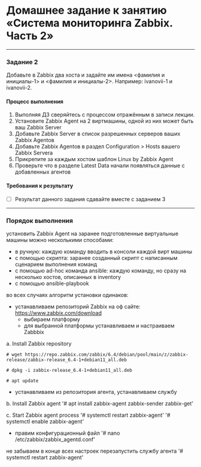 # Домашнее задание к занятию «Система мониторинга Zabbix. Часть 2»

 ---

### Задание 2
Добавьте в Zabbix два хоста и задайте им имена <фамилия и инициалы-1> и <фамилия и инициалы-2>. Например: ivanovii-1 и ivanovii-2.

#### Процесс выполнения
1. Выполняя ДЗ сверяйтесь с процессом отражённым в записи лекции.
2. Установите Zabbix Agent на 2 виртмашины, одной из них может быть ваш Zabbix Server
3. Добавьте Zabbix Server в список разрешенных серверов ваших Zabbix Agentов
4. Добавьте Zabbix Agentов в раздел Configuration > Hosts вашего Zabbix Servera
5. Прикрепите за каждым хостом шаблон Linux by Zabbix Agent
6. Проверьте что в разделе Latest Data начали появляться данные с добавленных агентов

#### Требования к результату
- [ ] Результат данного задания сдавайте вместе с заданием 3

 ---

### Порядок выполнения

установить Zabbix Agent на заранее подготовленные виртуальные машины можно несколькими способами:

- в ручную: каждую команду вводить в консоли каждой вирт машины
- с помощью скрипта: заранее созданный скрипт с написанным сценарием выполнения команд
- с помощью ad-hoc команда ansible: каждую команду, но сразу на несколько хостов, описанных в inventory
- с помощью ansible-playbook

во всех случаях алгоритм установки одинаков:
- устанавливаем репозиторий Zabbix
  на оф сайте: https://www.zabbix.com/download
  - выбираем платформу
  - для выбранной платформы устанавливаем и настраиваем Zabbbix


a. Install Zabbix repository

`# wget https://repo.zabbix.com/zabbix/6.4/debian/pool/main/z/zabbix-release/zabbix-release_6.4-1+debian11_all.deb`

`# dpkg -i zabbix-release_6.4-1+debian11_all.deb`

`# apt update`

- устанавливаем из репозитория агента, устанавливаем службу

b. Install Zabbix agent
'# apt install zabbix-agent zabbix-sender zabbix-get'

c. Start Zabbix agent process
'# systemctl restart zabbix-agent'
'# systemctl enable zabbix-agent'

- правим конфигурационный файл
'# nano /etc/zabbix/zabbix_agentd.conf'

не забываем в конце всех настроек перезапустить службу агента
'# systemctl restart zabbix-agent'
